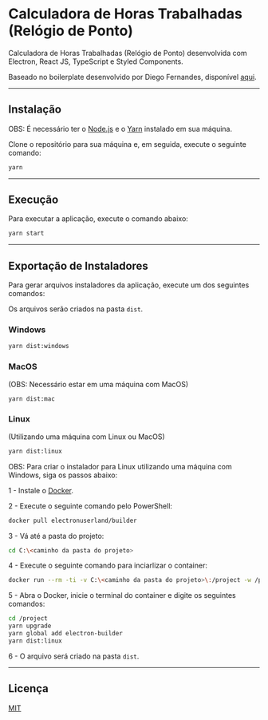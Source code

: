 # Calculadora de Horas Trabalhadas (Relógio de Ponto)

Calculadora de Horas Trabalhadas (Relógio de Ponto) desenvolvida com Electron, React JS, TypeScript e Styled Components.

Baseado no boilerplate desenvolvido por Diego Fernandes, disponível [aqui](https://github.com/diego3g/electron-typescript-react).

<hr>

## Instalação

OBS: É necessário ter o [Node.js](https://nodejs.org/pt-br/) e o [Yarn](https://yarnpkg.com) instalado em sua máquina.

Clone o repositório para sua máquina e, em seguida, execute o seguinte comando:

```bash
yarn
```

<hr>

## Execução

Para executar a aplicação, execute o comando abaixo:

```bash
yarn start
```

<hr>

## Exportação de Instaladores

Para gerar arquivos instaladores da aplicação, execute um dos seguintes comandos:

Os arquivos serão criados na pasta `dist`.

### Windows

```bash
yarn dist:windows
```

### MacOS
(OBS: Necessário estar em uma máquina com MacOS)

```bash
yarn dist:mac
```

### Linux
(Utilizando uma máquina com Linux ou MacOS)

```bash
yarn dist:linux
```

OBS: Para criar o instalador para Linux utilizando uma máquina com Windows, siga os passos abaixo:

1 - Instale o [Docker](https://docs.docker.com/get-docker/).

2 - Execute o seguinte comando pelo PowerShell:

```bash
docker pull electronuserland/builder
```

3 - Vá até a pasta do projeto:

```bash
cd C:\<caminho da pasta do projeto>
```

4 - Execute o seguinte comando para inciarlizar o container:

```bash
docker run --rm -ti -v C:\<caminho da pasta do projeto>\:/project -w /project electronuserland/builder
```

5 - Abra o Docker, inicie o terminal do container e digite os seguintes comandos:

```bash
cd /project
yarn upgrade
yarn global add electron-builder
yarn dist:linux
```

6 - O arquivo será criado na pasta `dist`.

<hr>

## Licença

[MIT](https://choosealicense.com/licenses/mit/)
